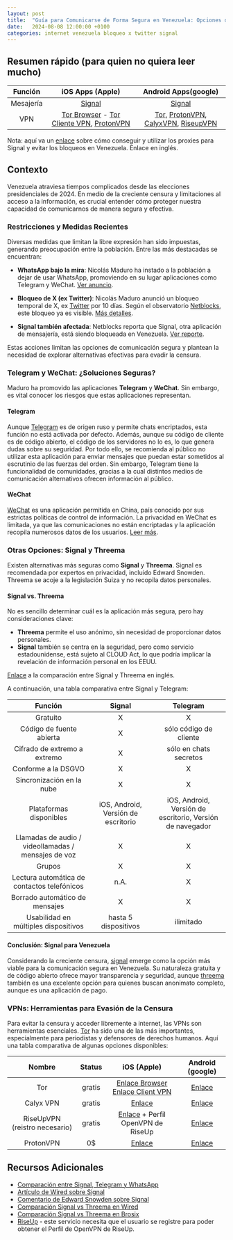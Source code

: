 ```yaml
---
layout: post
title:  "Guía para Comunicarse de Forma Segura en Venezuela: Opciones de Mensajería y VPNs para Evadir la Censura"
date:   2024-08-08 12:00:00 +0100
categories: internet venezuela bloqueo x twitter signal
---
```


## Resumen rápido (para quien no quiera leer mucho)

|  Función  |                                                                                                      iOS Apps (Apple)                                                                                                      |                                                                                                                                   Android Apps(google)                                                                                                                                   |
| :-------: | :------------------------------------------------------------------------------------------------------------------------------------------------------------------------------------------------------------------------: | :--------------------------------------------------------------------------------------------------------------------------------------------------------------------------------------------------------------------------------------------------------------------------------------: |
| Mesajería |                                                                        [Signal](https://apps.apple.com/us/app/signal-private-messenger/id874139669)                                                                        |                                                                                                    [Signal](https://play.google.com/store/apps/details?id=org.thoughtcrime.securesms)                                                                                                    |
|    VPN    | [Tor Browser](https://apps.apple.com/us/app/onion-browser/id519296448) - [Tor Cliente VPN](https://apps.apple.com/us/app/orbot/id1609461599), [ProtonVPN](https://apps.apple.com/us/app/proton-vpn-fast-secure/id1437005085) | [Tor](https://play.google.com/store/apps/details?id=org.torproject.torbrowser), [ProtonVPN](https://f-droid.org/en/packages/ch.protonvpn.android/), [CalyxVPN](https://f-droid.org/en/packages/org.calyxinstitute.vpn/), [RiseupVPN](https://f-droid.org/en/packages/se.leap.riseupvpn/) |

Nota: aquí va un [enlace](https://support.signal.org/hc/en-us/articles/360056052052-Proxy-Support) sobre cómo conseguir y utilizar los proxies para Signal y evitar los bloqueos en Venezuela. Enlace en inglés. 

## Contexto

Venezuela atraviesa tiempos complicados desde las elecciones presidenciales de 2024. En medio de la creciente censura y limitaciones al acceso a la información, es crucial entender cómo proteger nuestra capacidad de comunicarnos de manera segura y efectiva. 

### Restricciones y Medidas Recientes

Diversas medidas que limitan la libre expresión han sido impuestas, generando preocupación entre la población. Entre las más destacadas se encuentran:

- **WhatsApp bajo la mira**: Nicolás Maduro ha instado a la población a dejar de usar WhatsApp, promoviendo en su lugar aplicaciones como Telegram y WeChat. [Ver anuncio](https://youtu.be/qO4FYZa-Fu4).

- **Bloqueo de X (ex Twitter)**: Nicolás Maduro anunció un bloqueo temporal de X, ex [Twitter](https://x.com/) por 10 días. Según el observatorio [Netblocks](https://netblocks.org/), este bloqueo ya es visible. [Más detalles](https://mastodon.social/@netblocks/112929340515361487).

- **Signal también afectada**: Netblocks reporta que Signal, otra aplicación de mensajería, está siendo bloqueada en Venezuela. [Ver reporte](https://mastodon.social/@netblocks/112929340515361487).

Estas acciones limitan las opciones de comunicación segura y plantean la necesidad de explorar alternativas efectivas para evadir la censura.

### Telegram y WeChat: ¿Soluciones Seguras?

Maduro ha promovido las aplicaciones **Telegram** y **WeChat**. Sin embargo, es vital conocer los riesgos que estas aplicaciones representan.

#### Telegram

Aunque [Telegram](https://telegram.org/) es de origen ruso y permite chats encriptados, esta función no está activada por defecto. Además, aunque su código de cliente es de código abierto, el código de los servidores no lo es, lo que genera dudas sobre su seguridad. Por todo ello, se recomienda al público no utilizar esta aplicación para enviar mensajes que puedan estar sometidos al escrutinio de las fuerzas del orden. Sin embargo, Telegram tiene la funcionalidad de comunidades, gracias a la cual distintos medios de comunicación alternativos ofrecen información al público.

#### WeChat

[WeChat](https://www.wechat.com/) es una aplicación permitida en China, país conocido por sus estrictas políticas de control de información. La privacidad en WeChat es limitada, ya que las comunicaciones no están encriptadas y la aplicación recopila numerosos datos de los usuarios. [Leer más](https://siliconangle.com/2023/07/03/wechat-app-anything-private-must-use-heres-protect/).

### Otras Opciones: Signal y Threema

Existen alternativas más seguras como **Signal** y **Threema**. Signal es recomendada por expertos en privacidad, incluido Edward Snowden. Threema se acoje a la legislación Suiza y no recopila datos personales.

#### Signal vs. Threema

No es sencillo determinar cuál es la aplicación más segura, pero hay consideraciones clave:

- **Threema** permite el uso anónimo, sin necesidad de proporcionar datos personales.
- **Signal** también se centra en la seguridad, pero como servicio estadounidense, está sujeto al CLOUD Act, lo que podría implicar la revelación de información personal en los EEUU. 

[Enlace](https://threema.ch/en/messenger-comparison) a la comparación entre Signal y Threema en inglés.

A continuación, una tabla comparativa entre Signal y Telegram:

|                       Función                       |               Signal                |                         Telegram                          |
| :-------------------------------------------------: | :---------------------------------: | :-------------------------------------------------------: |
|                      Gratuito                       |                  X                  |                             X                             |
|              Código de fuente abierta               |                  X                  |                  sólo código de cliente                   |
|            Cifrado de extremo a extremo             |                  X                  |                  sólo en chats secretos                   |
|                 Conforme a la DSGVO                 |                  X                  |                             X                             |
|              Sincronización en la nube              |                  X                  |                             X                             |
|               Plataformas disponibles               | iOS, Android, Versión de escritorio | iOS, Android, Versión de escritorio, Versión de navegador |
| Llamadas de audio / videollamadas / mensajes de voz |                  X                  |                             X                             |
|                       Grupos                        |                  X                  |                             X                             |
|     Lectura automática de contactos telefónicos     |                n.A.                 |                             X                             |
|           Borrado automático de mensajes            |                  X                  |                             X                             |
|        Usabilidad en múltiples dispositivos         |        hasta 5 dispositivos         |                         ilimitado                         |

#### Conclusión: Signal para Venezuela

Considerando la creciente censura, [signal](https://signal.org/) emerge como la opción más viable para la comunicación segura en Venezuela. Su naturaleza gratuita y de código abierto ofrece mayor transparencia y seguridad, aunque [threema](https://threema.ch/) también es una excelente opción para quienes buscan anonimato completo, aunque es una aplicación de pago.

### VPNs: Herramientas para Evasión de la Censura

Para evitar la censura y acceder libremente a internet, las VPNs son herramientas esenciales. [Tor](https://www.torproject.org/) ha sido una de las más importantes, especialmente para periodistas y defensores de derechos humanos.  Aquí una tabla comparativa de algunas opciones disponibles:

|  Nombre   | Status |                                                                   iOS (Apple)                                                                   |                                            Android (google)                                             |
| :-------: | :----: | :---------------------------------------------------------------------------------------------------------------------------------------------: | :-----------------------------------------------------------------------------------------------------: |
|    Tor    | gratis | [Enlace Browser](https://apps.apple.com/us/app/onion-browser/id519296448) [Enlace Client VPN](https://apps.apple.com/us/app/orbot/id1609461599) | [Enlace](https://play.google.com/store/apps/details?id=org.torproject.torbrowser&pcampaignid=web_share) |
| Calyx VPN | gratis |                                         [Enlace](https://apps.apple.com/us/app/calyx-vpn/id1539625817)                                          |                    [Enlace](https://f-droid.org/en/packages/org.calyxinstitute.vpn/)                    |
| RiseUpVPN (reistro necesario) | gratis |                   [Enlace](https://apps.apple.com/us/app/openvpn-connect-openvpn-app/id590379981) + Perfil OpenVPN de RiseUp                   |                                 [Enlace](https://riseup.net/en/android)                                 |
| ProtonVPN |   0$   |                                   [Enlace](https://apps.apple.com/us/app/proton-vpn-fast-secure/id1437005085)                                   |                     [Enlace](https://f-droid.org/en/packages/ch.protonvpn.android)                      |

## Recursos Adicionales

- [Comparación entre Signal, Telegram y WhatsApp](https://clearvpn.com/blog/signal-vs-telegram-vs-whatsapp/)
- [Artículo de Wired sobre Signal](https://www.wired.com/story/signal-politics-software-criticism/)
- [Comentario de Edward Snowden sobre Signal](https://x.com/Snowden/status/1350123606601322496)
- [Comparación Signal vs Threema en Wired](https://www.wired.com/story/signal-politics-software-criticism/)
- [Comparación Signal vs Threema en Brosix](https://www.brosix.com/blog/threema-vs-signal/)
- [RiseUp](https://riseup.net/) - este servicio necesita que el usuario se registre para poder obtener el Perfil de OpenVPN de RiseUp.